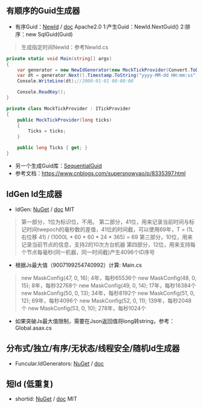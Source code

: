 ## 有顺序的Guid生成器

- 有序Guid：[NewId](https://www.nuget.org/packages/NewId/) / [doc](https://github.com/phatboyg/NewId) Apache2.0
    1:产生Guid：NewId.NextGuid()
    2:排序：new SqlGuid(Guid)

> 生成指定时间NewId：参考NewId.cs

```C#
private static void Main(string[] args)
{
    var generator = new NewIdGenerator(new MockTickProvider(Convert.ToDateTime("2000-01-01").Ticks), new NetworkAddressWorkerIdProvider(), new CurrentProcessIdProvider());
    var dt = generator.Next().Timestamp.ToString("yyyy-MM-dd HH:mm:ss");
    Console.WriteLine(dt);//2000-01-01 00:00:00

    Console.ReadKey();
}

private class MockTickProvider : ITickProvider
{
    public MockTickProvider(long ticks)
    {
        Ticks = ticks;
    }

    public long Ticks { get; }
}
```

- 另一个生成Guid库：[SequentialGuid](https://github.com/jhtodd/SequentialGuid)
- 参考文档：https://www.cnblogs.com/supersnowyao/p/8335397.html


## IdGen  Id生成器

- IdGen: [NuGet](https://www.nuget.org/packages/IdGen/) / [doc](https://github.com/RobThree/IdGen) MIT


> 第一部分，1位为标识位，不用。
> 第二部分，41位，用来记录当前时间与标记时间twepoch的毫秒数的差值，41位的时间截，可以使用69年，T = (1L 右位移 41) / (1000L * 60 * 60 * 24 * 365) = 69
> 第三部分，10位，用来记录当前节点的信息，支持2的10次方台机器
> 第四部分，12位，用来支持每个节点每毫秒(同一机器，同一时间截)产生4096个ID序号


- 根据Js最大值（9007199254740992）计算: Main.cs
> new MaskConfig(47, 0, 16);  4年，每秒65536个
> new MaskConfig(48, 0, 15);  8年，每秒32768个
> new MaskConfig(49, 0, 14);  17年，每秒16384个
> new MaskConfig(50, 0, 13);  34年，每秒8192个
> new MaskConfig(51, 0, 12);  69年，每秒4096个
> new MaskConfig(52, 0, 11);  139年，每秒2048个
> new MaskConfig(53, 0, 10);  278年，每秒1024个


- 如果突破Js最大值限制，需要在Json返回值将long转string，参考：Global.asax.cs


## 分布式/独立/有序/无状态/线程安全/随机Id生成器

- Funcular.IdGenerators: [NuGet](https://www.nuget.org/packages/Funcular.IdGenerators/) / [doc](https://github.com/piranout/Funcular.IdGenerators)



## 短Id (低重复)

- shortid: [NuGet](https://www.nuget.org/packages/shortid/) / [doc](https://github.com/bolorundurowb/shortid/) MIT
